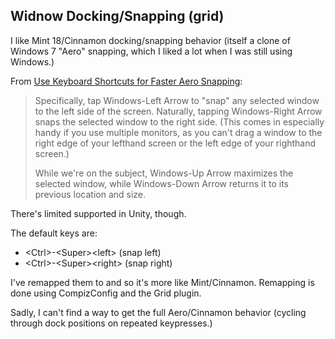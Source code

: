 ## Widnow Docking/Snapping (grid)
I like Mint 18/Cinnamon docking/snapping behavior (itself a clone of Windows 7 "Aero" snapping, which I liked a lot when I was still using Windows.)

From [Use Keyboard Shortcuts for Faster Aero Snapping](http://www.pcworld.com/article/184194/Use_Keyboard_Shortcuts_for_Faster_Aero_Snapping.html):
>Specifically, tap Windows-Left Arrow to "snap" any selected window to the left side of the screen. Naturally, tapping Windows-Right Arrow snaps the selected window to the right side. (This comes in especially handy if you use multiple monitors, as you can't drag a window to the right edge of your lefthand screen or the left edge of your righthand screen.)
>
>While we're on the subject, Windows-Up Arrow maximizes the selected window, while Windows-Down Arrow returns it to its previous location and size.

There's limited supported in Unity, though.  

The default keys are:
- \<Ctrl\>-\<Super\>\<left\> (snap left)
- \<Ctrl\>-\<Super\>\<right\> (snap right)

I've remapped them to <Super><left> and <Super><right> so it's more like Mint/Cinnamon.  Remapping is done using CompizConfig and the Grid plugin.

Sadly, I can't find a way to get the full Aero/Cinnamon behavior (cycling through dock positions on repeated keypresses.)
